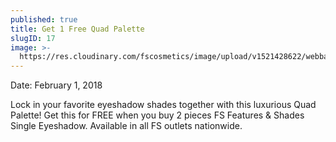 ```yaml
---
published: true
title: Get 1 Free Quad Palette
slugID: 17
image: >-
  https://res.cloudinary.com/fscosmetics/image/upload/v1521428622/webbanner-5.jpg
---
```

Date: February 1, 2018

Lock in your favorite eyeshadow shades together with this luxurious Quad Palette! Get this for FREE when you buy 2 pieces FS Features & Shades Single Eyeshadow. Available in all FS outlets nationwide. 
